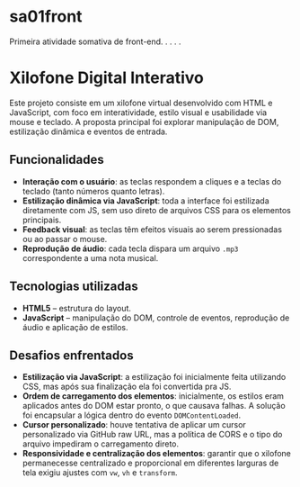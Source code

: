 # sa01front
Primeira atividade somativa de front-end.
.
.
.
.
# Xilofone Digital Interativo

Este projeto consiste em um xilofone virtual desenvolvido com HTML e JavaScript, com foco em interatividade, estilo visual e usabilidade via mouse e teclado. A proposta principal foi explorar manipulação de DOM, estilização dinâmica e eventos de entrada.

## Funcionalidades

- **Interação com o usuário**: as teclas respondem a cliques e a teclas do teclado (tanto números quanto letras).
- **Estilização dinâmica via JavaScript**: toda a interface foi estilizada diretamente com JS, sem uso direto de arquivos CSS para os elementos principais.
- **Feedback visual**: as teclas têm efeitos visuais ao serem pressionadas ou ao passar o mouse.
- **Reprodução de áudio**: cada tecla dispara um arquivo `.mp3` correspondente a uma nota musical.

## Tecnologias utilizadas

- **HTML5** – estrutura do layout.
- **JavaScript** – manipulação do DOM, controle de eventos, reprodução de áudio e aplicação de estilos.

## Desafios enfrentados

- **Estilização via JavaScript**: a estilização foi inicialmente feita utilizando CSS, mas após sua finalização ela foi convertida pra JS. 
- **Ordem de carregamento dos elementos**: inicialmente, os estilos eram aplicados antes do DOM estar pronto, o que causava falhas. A solução foi encapsular a lógica dentro do evento `DOMContentLoaded`.
- **Cursor personalizado**: houve tentativa de aplicar um cursor personalizado via GitHub raw URL, mas a política de CORS e o tipo do arquivo impediram o carregamento direto.
- **Responsividade e centralização dos elementos**: garantir que o xilofone permanecesse centralizado e proporcional em diferentes larguras de tela exigiu ajustes com `vw`, `vh` e `transform`.